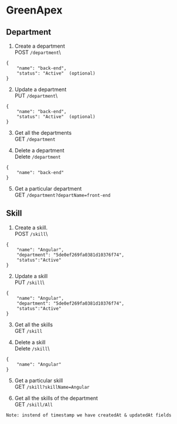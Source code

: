 # GreenApex

## Department

1. Create a department\
POST `/department`\
```
{
	"name": "back-end",
	"status": "Active"  (optional)
}
```

2. Update a department\
PUT `/department`\
```
{
	"name": "back-end",
	"status": "Active"  (optional)
}
```

3. Get all the departments\
GET `/department`

4. Delete a department\
Delete `/department`
```
{
	"name": "back-end"
}
```

5. Get a particular department\
GET `/department?departName=front-end`



## Skill

1. Create a skill.\
POST `/skill`\
```
{
	"name": "Angular",
	"department": "5de0ef269fa0381d10376f74",
	"status":"Active"
}
```

2. Update a skill\
PUT `/skill`\
```
{
	"name": "Angular",
	"department": "5de0ef269fa0381d10376f74",
	"status":"Active"
}
```

3. Get all the skills\
GET `/skill`

4. Delete a skill\
Delete `/skill`\
```
{
	"name": "Angular"
}
```
5. Get a particular skill\
GET `/skill?skillName=Angular`

6. Get all the skills of the department\
GET `/skill/All`


`Note: instend of timestamp we have createdAt & updatedAt fields`